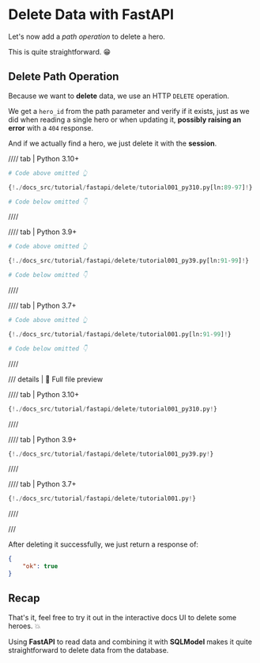 # Delete Data with FastAPI

Let's now add a *path operation* to delete a hero.

This is quite straightforward. 😁

## Delete Path Operation

Because we want to **delete** data, we use an HTTP `DELETE` operation.

We get a `hero_id` from the path parameter and verify if it exists, just as we did when reading a single hero or when updating it, **possibly raising an error** with a `404` response.

And if we actually find a hero, we just delete it with the **session**.

//// tab | Python 3.10+

```Python hl_lines="3-11"
# Code above omitted 👆

{!./docs_src/tutorial/fastapi/delete/tutorial001_py310.py[ln:89-97]!}

# Code below omitted 👇
```

////

//// tab | Python 3.9+

```Python hl_lines="3-11"
# Code above omitted 👆

{!./docs_src/tutorial/fastapi/delete/tutorial001_py39.py[ln:91-99]!}

# Code below omitted 👇
```

////

//// tab | Python 3.7+

```Python hl_lines="3-11"
# Code above omitted 👆

{!./docs_src/tutorial/fastapi/delete/tutorial001.py[ln:91-99]!}

# Code below omitted 👇
```

////

/// details | 👀 Full file preview

//// tab | Python 3.10+

```Python
{!./docs_src/tutorial/fastapi/delete/tutorial001_py310.py!}
```

////

//// tab | Python 3.9+

```Python
{!./docs_src/tutorial/fastapi/delete/tutorial001_py39.py!}
```

////

//// tab | Python 3.7+

```Python
{!./docs_src/tutorial/fastapi/delete/tutorial001.py!}
```

////

///

After deleting it successfully, we just return a response of:

```JSON
{
    "ok": true
}
```

## Recap

That's it, feel free to try it out in the interactive docs UI to delete some heroes. 💥

Using **FastAPI** to read data and combining it with **SQLModel** makes it quite straightforward to delete data from the database.
